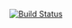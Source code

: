 [![Build Status](https://travis-ci.com/Loginova16/Loginova_Team16.svg?branch=master)](https://travis-ci.com/Loginova16/Loginova_Team16)
